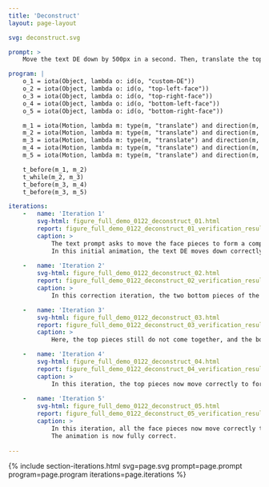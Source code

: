 ```yaml
---
title: 'Deconstruct'
layout: page-layout

svg: deconstruct.svg

prompt: >
    Move the text DE down by 500px in a second. Then, translate the top left face to the right to be adjacent to the top right face. At the same time, slide the bottom left face to border the left side of the bottom right face. Finally, raise both of the bottom faces so that their top side align with the bottom side of the top right face.

program: |
    o_1 = iota(Object, lambda o: id(o, "custom-DE"))
    o_2 = iota(Object, lambda o: id(o, "top-left-face"))
    o_3 = iota(Object, lambda o: id(o, "top-right-face"))
    o_4 = iota(Object, lambda o: id(o, "bottom-left-face"))
    o_5 = iota(Object, lambda o: id(o, "bottom-right-face"))

    m_1 = iota(Motion, lambda m: type(m, "translate") and direction(m, [0.0, -1.0]) and magnitude(m, 500.0) and duration(m, 1.0) and agent(m, o_1))
    m_2 = iota(Motion, lambda m: type(m, "translate") and direction(m, [1.0, 0.0]) and post(m, s_left_border(o_2, o_3)) and agent(m, o_2))
    m_3 = iota(Motion, lambda m: type(m, "translate") and direction(m, [1.0, 0.0]) and post(m, s_left_border(o_4, o_5)) and agent(m, o_4))
    m_4 = iota(Motion, lambda m: type(m, "translate") and direction(m, [0.0, 1.0]) and post(m, s_bottom_border(o_4, o_3)) and agent(m, o_4))
    m_5 = iota(Motion, lambda m: type(m, "translate") and direction(m, [0.0, 1.0]) and post(m, s_bottom_border(o_5, o_3)) and agent(m, o_5))

    t_before(m_1, m_2)
    t_while(m_2, m_3)
    t_before(m_3, m_4)
    t_before(m_3, m_5)

iterations:
    -   name: 'Iteration 1'
        svg-html: figure_full_demo_0122_deconstruct_01.html
        report: figure_full_demo_0122_deconstruct_01_verification_result.txt
        caption: >
            The text prompt asks to move the face pieces to form a complete face after the letters DE move down.
            In this initial animation, the text DE moves down correctly. However, the face pieces do not move correctly to form a complete face.
    
    -   name: 'Iteration 2'
        svg-html: figure_full_demo_0122_deconstruct_02.html
        report: figure_full_demo_0122_deconstruct_02_verification_result.txt
        caption: >
            In this correction iteration, the two bottom pieces of the face now move correctly, but the top pieces do not.

    -   name: 'Iteration 3'
        svg-html: figure_full_demo_0122_deconstruct_03.html
        report: figure_full_demo_0122_deconstruct_03_verification_result.txt
        caption: >
            Here, the top pieces still do not come together, and the bottom pieces move up too much. The animation is still not fully correct.

    -   name: 'Iteration 4'
        svg-html: figure_full_demo_0122_deconstruct_04.html
        report: figure_full_demo_0122_deconstruct_04_verification_result.txt
        caption: >
            In this iteration, the top pieces now move correctly to form a complete face. However, the bottom pieces still move up too much. The animation is still not fully correct.
    
    -   name: 'Iteration 5'
        svg-html: figure_full_demo_0122_deconstruct_05.html
        report: figure_full_demo_0122_deconstruct_05_verification_result.txt
        caption: >
            In this iteration, all the face pieces now move correctly to form a complete face after the letters DE move down.
            The animation is now fully correct.
        
---
```



{% include section-iterations.html svg=page.svg prompt=page.prompt program=page.program iterations=page.iterations %}
